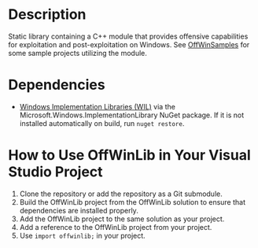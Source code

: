# Description
Static library containing a C++ module that provides offensive capabilities for exploitation and post-exploitation on Windows. See [OffWinSamples](https://github.com/SpacePlant/OffWinSamples) for some sample projects utilizing the module.

# Dependencies
- [Windows Implementation Libraries (WIL)](https://github.com/microsoft/wil) via the Microsoft.Windows.ImplementationLibrary NuGet package. If it is not installed automatically on build, run `nuget restore`.

# How to Use OffWinLib in Your Visual Studio Project
1. Clone the repository or add the repository as a Git submodule.
2. Build the OffWinLib project from the OffWinLib solution to ensure that dependencies are installed properly.
3. Add the OffWinLib project to the same solution as your project.
4. Add a reference to the OffWinLib project from your project.
5. Use `import offwinlib;` in your project.
